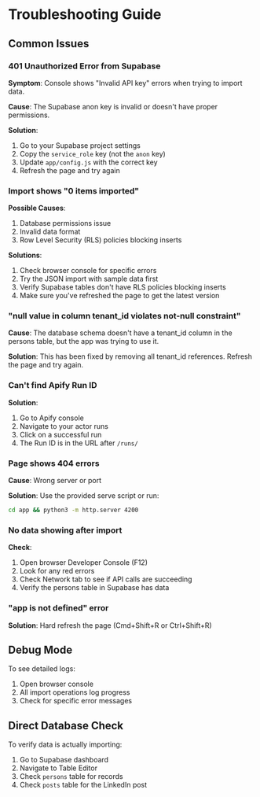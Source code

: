 # Troubleshooting Guide

## Common Issues

### 401 Unauthorized Error from Supabase

**Symptom**: Console shows "Invalid API key" errors when trying to import data.

**Cause**: The Supabase anon key is invalid or doesn't have proper permissions.

**Solution**: 
1. Go to your Supabase project settings
2. Copy the `service_role` key (not the `anon` key)
3. Update `app/config.js` with the correct key
4. Refresh the page and try again

### Import shows "0 items imported"

**Possible Causes**:
1. Database permissions issue
2. Invalid data format
3. Row Level Security (RLS) policies blocking inserts

**Solutions**:
1. Check browser console for specific errors
2. Try the JSON import with sample data first
3. Verify Supabase tables don't have RLS policies blocking inserts
4. Make sure you've refreshed the page to get the latest version

### "null value in column tenant_id violates not-null constraint"

**Cause**: The database schema doesn't have a tenant_id column in the persons table, but the app was trying to use it.

**Solution**: This has been fixed by removing all tenant_id references. Refresh the page and try again.

### Can't find Apify Run ID

**Solution**:
1. Go to Apify console
2. Navigate to your actor runs
3. Click on a successful run
4. The Run ID is in the URL after `/runs/`

### Page shows 404 errors

**Cause**: Wrong server or port

**Solution**: Use the provided serve script or run:
```bash
cd app && python3 -m http.server 4200
```

### No data showing after import

**Check**:
1. Open browser Developer Console (F12)
2. Look for any red errors
3. Check Network tab to see if API calls are succeeding
4. Verify the persons table in Supabase has data

### "app is not defined" error

**Solution**: Hard refresh the page (Cmd+Shift+R or Ctrl+Shift+R)

## Debug Mode

To see detailed logs:
1. Open browser console
2. All import operations log progress
3. Check for specific error messages

## Direct Database Check

To verify data is actually importing:
1. Go to Supabase dashboard
2. Navigate to Table Editor
3. Check `persons` table for records
4. Check `posts` table for the LinkedIn post